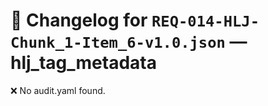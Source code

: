 # 📝 Changelog for `REQ-014-HLJ-Chunk_1-Item_6-v1.0.json` — **hlj_tag_metadata**

❌ No audit.yaml found.
